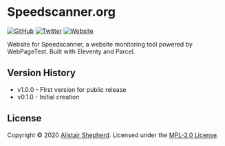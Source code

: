 # Speedscanner.org

[![GitHub](https://img.shields.io/badge/GitHub-Accudio-0366d6.svg)](https://github.com/Accudio) [![Twitter](https://img.shields.io/badge/Twitter-@accudio-1DA1F2.svg)](https://twitter.com/accudio) [![Website](https://img.shields.io/badge/Website-alistairshepherd.uk-4B86AF.svg)](https://alistairshepherd.uk)

Website for Speedscanner, a website monitoring tool powered by WebPageTest. Built with Eleventy and Parcel.

## Version History

- v1.0.0  - FIrst version for public release
- v0.1.0  - Initial creation

## License

Copyright &copy; 2020 [Alistair Shepherd](https://alistairshepherd.uk). Licensed under the [MPL-2.0 License](https://www.mozilla.org/en-US/MPL/2.0/).
